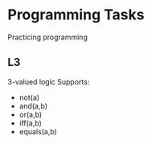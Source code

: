 # Programming Tasks
Practicing programming

## L3
3-valued logic
Supports:
* not(a)
* and(a,b)
* or(a,b)
* iff(a,b)
* equals(a,b)